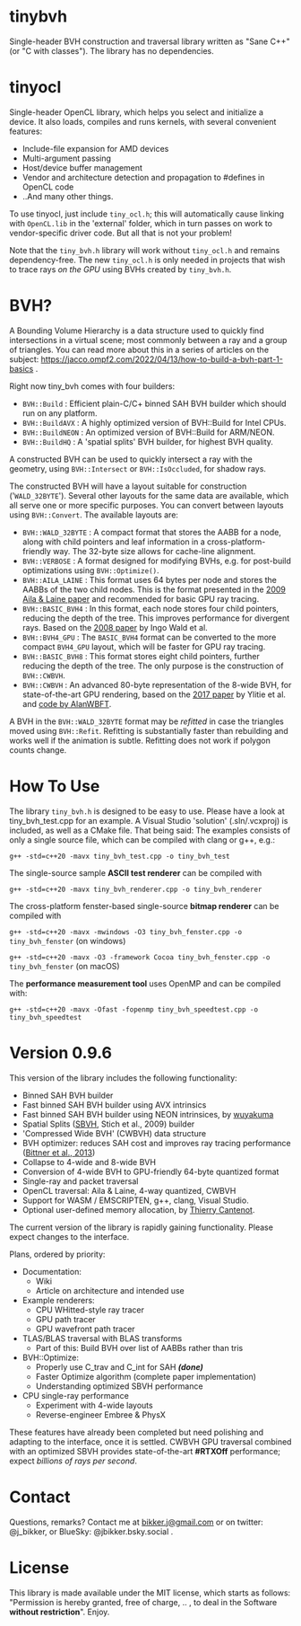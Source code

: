 # tinybvh
Single-header BVH construction and traversal library written as "Sane C++" (or "C with classes"). The library has no dependencies. 

# tinyocl
Single-header OpenCL library, which helps you select and initialize a device. It also loads, compiles and runs kernels, with several convenient features:
* Include-file expansion for AMD devices
* Multi-argument passing
* Host/device buffer management
* Vendor and architecture detection and propagation to #defines in OpenCL code
* ..And many other things.

To use tinyocl, just include ````tiny_ocl.h````; this will automatically cause linking with ````OpenCL.lib```` in the 'external' folder, which in turn passes on work to vendor-specific driver code. But all that is not your problem!

Note that the ````tiny_bvh.h```` library will work without ````tiny_ocl.h```` and remains dependency-free. The new ````tiny_ocl.h```` is only needed in projects that wish to trace rays _on the GPU_ using BVHs created by ````tiny_bvh.h````. 
  
# BVH?
A Bounding Volume Hierarchy is a data structure used to quickly find intersections in a virtual scene; most commonly between a ray and a group of triangles. You can read more about this in a series of articles on the subject: https://jacco.ompf2.com/2022/04/13/how-to-build-a-bvh-part-1-basics .

Right now tiny_bvh comes with four builders:
* ````BVH::Build```` : Efficient plain-C/C+ binned SAH BVH builder which should run on any platform.
* ````BVH::BuildAVX```` : A highly optimized version of BVH::Build for Intel CPUs.
* ````BVH::BuildNEON```` : An optimized version of BVH::Build for ARM/NEON.
* ````BVH::BuildHQ```` : A 'spatial splits' BVH builder, for highest BVH quality.

A constructed BVH can be used to quickly intersect a ray with the geometry, using ````BVH::Intersect```` or ````BVH::IsOccluded````, for shadow rays.

The constructed BVH will have a layout suitable for construction ('````WALD_32BYTE````'). Several other layouts for the same data are available, which all serve one or more specific purposes. You can convert between layouts using ````BVH::Convert````. The available layouts are:
* ````BVH::WALD_32BYTE```` : A compact format that stores the AABB for a node, along with child pointers and leaf information in a cross-platform-friendly way. The 32-byte size allows for cache-line alignment.
* ````BVH::VERBOSE```` : A format designed for modifying BVHs, e.g. for post-build optimizations using ````BVH::Optimize()````.
* ````BVH::AILA_LAINE```` : This format uses 64 bytes per node and stores the AABBs of the two child nodes. This is the format presented in the [2009 Aila & Laine paper](https://research.nvidia.com/sites/default/files/pubs/2009-08_Understanding-the-Efficiency/aila2009hpg_paper.pdf) and recommended for basic GPU ray tracing.
* ````BVH::BASIC_BVH4```` : In this format, each node stores four child pointers, reducing the depth of the tree. This improves performance for divergent rays. Based on the [2008 paper](https://graphics.stanford.edu/~boulos/papers/multi_rt08.pdf) by Ingo Wald et al.
* ````BVH::BVH4_GPU```` : The ````BASIC_BVH4```` format can be converted to the more compact ````BVH4_GPU```` layout, which will be faster for GPU ray tracing.
* ````BVH::BASIC_BVH8```` : This format stores eight child pointers, further reducing the depth of the tree. The only purpose is the construction of ````BVH::CWBVH````.
* ````BVH::CWBVH```` : An advanced 80-byte representation of the 8-wide BVH, for state-of-the-art GPU rendering, based on the [2017 paper](https://research.nvidia.com/publication/2017-07_efficient-incoherent-ray-traversal-gpus-through-compressed-wide-bvhs) by Ylitie et al. and [code by AlanWBFT](https://github.com/AlanIWBFT/CWBVH).

A BVH in the ````BVH::WALD_32BYTE```` format may be _refitted_ in case the triangles moved using ````BVH::Refit````. Refitting is substantially faster than rebuilding and works well if the animation is subtle. Refitting does not work if polygon counts change.

# How To Use
The library ````tiny_bvh.h```` is designed to be easy to use. Please have a look at tiny_bvh_test.cpp for an example. A Visual Studio 'solution' (.sln/.vcxproj) is included, as well as a CMake file. That being said: The examples consists of only a single source file, which can be compiled with clang or g++, e.g.:

````g++ -std=c++20 -mavx tiny_bvh_test.cpp -o tiny_bvh_test````

The single-source sample **ASCII test renderer** can be compiled with

````g++ -std=c++20 -mavx tiny_bvh_renderer.cpp -o tiny_bvh_renderer````

The cross-platform fenster-based single-source **bitmap renderer** can be compiled with

````g++ -std=c++20 -mavx -mwindows -O3 tiny_bvh_fenster.cpp -o tiny_bvh_fenster```` (on windows)

```g++ -std=c++20 -mavx -O3 -framework Cocoa tiny_bvh_fenster.cpp -o tiny_bvh_fenster``` (on macOS)

The **performance measurement tool** uses OpenMP and can be compiled with:

````g++ -std=c++20 -mavx -Ofast -fopenmp tiny_bvh_speedtest.cpp -o tiny_bvh_speedtest````

# Version 0.9.6
This version of the library includes the following functionality:
* Binned SAH BVH builder
* Fast binned SAH BVH builder using AVX intrinsics
* Fast binned SAH BVH builder using NEON intrinsices, by [wuyakuma](https://github.com/wuyakuma)
* Spatial Splits ([SBVH](https://www.nvidia.in/docs/IO/77714/sbvh.pdf), Stich et al., 2009) builder
* 'Compressed Wide BVH' (CWBVH) data structure
* BVH optimizer: reduces SAH cost and improves ray tracing performance ([Bittner et al., 2013](https://www.nvidia.in/docs/IO/77714/sbvh.pdf))
* Collapse to 4-wide and 8-wide BVH
* Conversion of 4-wide BVH to GPU-friendly 64-byte quantized format
* Single-ray and packet traversal
* OpenCL traversal: Aila & Laine, 4-way quantized, CWBVH
* Support for WASM / EMSCRIPTEN, g++, clang, Visual Studio.
* Optional user-defined memory allocation, by [Thierry Cantenot](https://github.com/tcantenot). 

The current version of the library is rapidly gaining functionality. Please expect changes to the interface.

Plans, ordered by priority:

* Documentation:
  * Wiki
  * Article on architecture and intended use
* Example renderers:
  * CPU WHitted-style ray tracer
  * GPU path tracer
  * GPU wavefront path tracer
* TLAS/BLAS traversal with BLAS transforms
  * Part of this: Build BVH over list of AABBs rather than tris
* BVH::Optimize:
  * Properly use C_trav and C_int for SAH **_(done)_**
  * Faster Optimize algorithm (complete paper implementation)
  * Understanding optimized SBVH performance
* CPU single-ray performance
  * Experiment with 4-wide layouts
  * Reverse-engineer Embree & PhysX
  
These features have already been completed but need polishing and adapting to the interface, once it is settled. CWBVH GPU traversal combined with an optimized SBVH provides state-of-the-art **#RTXOff** performance; expect _billions of rays per second_.

# Contact
Questions, remarks? Contact me at bikker.j@gmail.com or on twitter: @j_bikker, or BlueSky: @jbikker.bsky.social .

# License
This library is made available under the MIT license, which starts as follows: "Permission is hereby granted, free of charge, .. , to deal in the Software **without restriction**". Enjoy.
